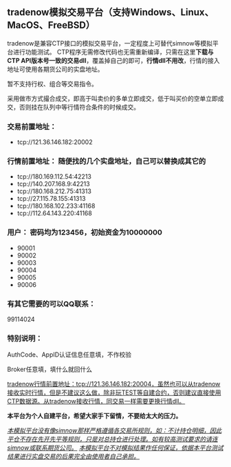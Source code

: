 ## **tradenow模拟交易平台（支持Windows、Linux、MacOS、FreeBSD）**

tradenow是兼容CTP接口的模拟交易平台，一定程度上可替代simnow等模拟平台进行功能测试。 CTP程序无需修改代码也无需重新编译，只需在这里**下载与CTP API版本号一致的交易dll**，覆盖掉自己的即可，**行情dll不用改**，行情的接入地址可使用各期货公司的实盘地址。

暂不支持行权、组合等交易指令。

采用做市方式撮合成交，即高于叫卖价的多单立即成交，低于叫买价的空单立即成交，否则挂在队列中等行情符合条件的时候成交。

### **交易前置地址：**

- tcp://121.36.146.182:20002

### **行情前置地址：** 随便找的几个实盘地址，自己可以替换成其它的

- tcp://180.169.112.54:42213
- tcp://140.207.168.9:42213
- tcp://180.168.212.75:41313
- tcp://27.115.78.155:41313
- tcp://180.168.102.233:41168
- tcp://112.64.143.220:41168

### **用户：** 密码均为123456，初始资金为10000000

- 90001
- 90002
- 90003
- 90004
- 90005
- 90006

### **有其它需要的可以QQ联系：**

99114024

### **特别说明：**

AuthCode、AppID认证信息任意填，不作校验

Broker任意填，填什么就回什么

<u>tradenow行情前置地址：tcp://121.36.146.182:20004，虽然也可以从tradenow接收实时行情，但是不建议这么做，除非玩TEST等自建合约，否则建议直接使用CTP数据源。从tradenow接收行情，同交易一样需要更换行情dll。</u>

**本平台为个人自建平台，希望大家手下留情，不要给太大的压力。**

<u>*本模拟平台没有像simnow那样严格遵循各交易所规则，如：不计持仓明细，因此平仓不存在先开先平等规则，只是对总持仓进行处理。如有较高测试要求的请连simnow或联系期货公司。*</u>
<u>*本模拟平台不对模拟结果作任何保证，依据本平台测试结果进行实盘交易的后果完全由使用者自己承担。*</u>
